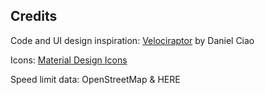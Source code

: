 Credits
-------
Code and UI design inspiration: [Velociraptor](https://github.com/plusCubed/velociraptor) by Daniel Ciao

Icons: [Material Design Icons](https://materialdesignicons.com)

Speed limit data: OpenStreetMap & HERE
